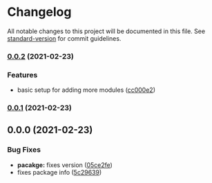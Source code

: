 # Changelog

All notable changes to this project will be documented in this file. See [standard-version](https://github.com/conventional-changelog/standard-version) for commit guidelines.

### [0.0.2](https://github.com/davidroyer/nuxt-site/compare/v0.0.1...v0.0.2) (2021-02-23)


### Features

* basic setup for adding more modules ([cc000e2](https://github.com/davidroyer/nuxt-site/commit/cc000e26c4e9e493e53a5ba0860fd1408011d2f9))

### [0.0.1](https://github.com/davidroyer/nuxt-site/compare/v0.0.0...v0.0.1) (2021-02-23)

## 0.0.0 (2021-02-23)


### Bug Fixes

* **pacakge:** fixes version ([05ce2fe](https://github.com/davidroyer/nuxt-site/commit/05ce2fe821258039931f2a0f6e18dc9f25acd6df))
* fixes package info ([5c29639](https://github.com/davidroyer/nuxt-site/commit/5c2963910983e1f3ff82c077288b3b9bc017145d))
